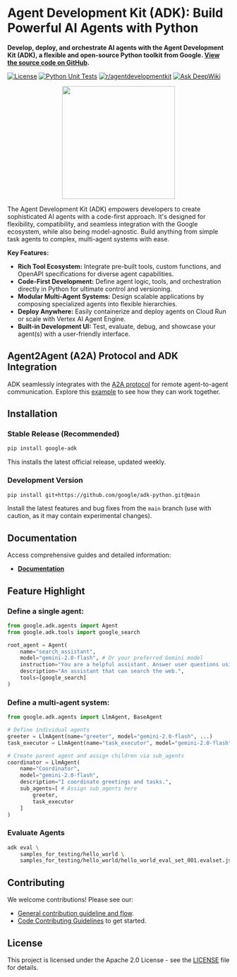# Agent Development Kit (ADK): Build Powerful AI Agents with Python

**Develop, deploy, and orchestrate AI agents with the Agent Development Kit (ADK), a flexible and open-source Python toolkit from Google.  [View the source code on GitHub](https://github.com/google/adk-python).**

[![License](https://img.shields.io/badge/License-Apache_2.0-blue.svg)](LICENSE)
[![Python Unit Tests](https://github.com/google/adk-python/actions/workflows/python-unit-tests.yml/badge.svg)](https://github.com/google/adk-python/actions/workflows/python-unit-tests.yml)
[![r/agentdevelopmentkit](https://img.shields.io/badge/Reddit-r%2Fagentdevelopmentkit-FF4500?style=flat&logo=reddit&logoColor=white)](https://www.reddit.com/r/agentdevelopmentkit/)
[![Ask DeepWiki](https://deepwiki.com/badge.svg)](https://deepwiki.com/google/adk-python)

<div align="center">
  <img src="https://raw.githubusercontent.com/google/adk-python/main/assets/agent-development-kit.png" width="256"/>
</div>

The Agent Development Kit (ADK) empowers developers to create sophisticated AI agents with a code-first approach.  It's designed for flexibility, compatibility, and seamless integration with the Google ecosystem, while also being model-agnostic. Build anything from simple task agents to complex, multi-agent systems with ease.

**Key Features:**

*   **Rich Tool Ecosystem:** Integrate pre-built tools, custom functions, and OpenAPI specifications for diverse agent capabilities.
*   **Code-First Development:** Define agent logic, tools, and orchestration directly in Python for ultimate control and versioning.
*   **Modular Multi-Agent Systems:** Design scalable applications by composing specialized agents into flexible hierarchies.
*   **Deploy Anywhere:** Easily containerize and deploy agents on Cloud Run or scale with Vertex AI Agent Engine.
*   **Built-in Development UI:** Test, evaluate, debug, and showcase your agent(s) with a user-friendly interface.

## Agent2Agent (A2A) Protocol and ADK Integration

ADK seamlessly integrates with the [A2A protocol](https://github.com/google-a2a/A2A/) for remote agent-to-agent communication. Explore this [example](https://github.com/a2aproject/a2a-samples/tree/main/samples/python/agents) to see how they can work together.

## Installation

### Stable Release (Recommended)

```bash
pip install google-adk
```

This installs the latest official release, updated weekly.

### Development Version

```bash
pip install git+https://github.com/google/adk-python.git@main
```

Install the latest features and bug fixes from the `main` branch (use with caution, as it may contain experimental changes).

## Documentation

Access comprehensive guides and detailed information:

*   **[Documentation](https://google.github.io/adk-docs)**

## Feature Highlight

### Define a single agent:

```python
from google.adk.agents import Agent
from google.adk.tools import google_search

root_agent = Agent(
    name="search_assistant",
    model="gemini-2.0-flash", # Or your preferred Gemini model
    instruction="You are a helpful assistant. Answer user questions using Google Search when needed.",
    description="An assistant that can search the web.",
    tools=[google_search]
)
```

### Define a multi-agent system:

```python
from google.adk.agents import LlmAgent, BaseAgent

# Define individual agents
greeter = LlmAgent(name="greeter", model="gemini-2.0-flash", ...)
task_executor = LlmAgent(name="task_executor", model="gemini-2.0-flash", ...)

# Create parent agent and assign children via sub_agents
coordinator = LlmAgent(
    name="Coordinator",
    model="gemini-2.0-flash",
    description="I coordinate greetings and tasks.",
    sub_agents=[ # Assign sub_agents here
        greeter,
        task_executor
    ]
)
```

### Evaluate Agents

```bash
adk eval \
    samples_for_testing/hello_world \
    samples_for_testing/hello_world/hello_world_eval_set_001.evalset.json
```

## Contributing

We welcome contributions! Please see our:
-   [General contribution guideline and flow](https://google.github.io/adk-docs/contributing-guide/).
-   [Code Contributing Guidelines](./CONTRIBUTING.md) to get started.

## License

This project is licensed under the Apache 2.0 License - see the [LICENSE](LICENSE) file for details.